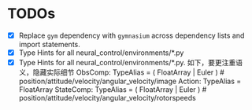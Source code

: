 # TODOs

- [x] Replace `gym` dependency with `gymnasium` across dependency lists and import statements.
- [x] Type Hints for all neural_control/environments/*.py
- [x]  Type Hints for all neural_control/environments/*.py. 如下，要更注重语义，隐藏实际细节
ObsComp: TypeAlias = (
    FloatArray | Euler
)  # position/attitude/velocity/angular_velocity/image
Action: TypeAlias = FloatArray
StateComp: TypeAlias = (
    FloatArray | Euler
)  # position/attitude/velocity/angular_velocity/rotorspeeds
